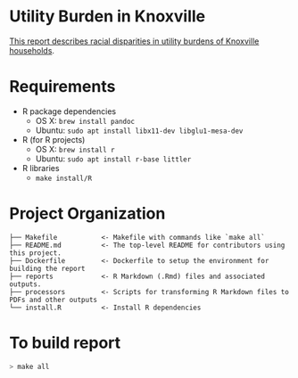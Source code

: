 # Utility Burden in Knoxville
[This report describes racial disparities in utility burdens of Knoxville households](https://bunkum.us/knoxville_utility_burden/analysis.pdf).

# Requirements

* R package dependencies
    - OS X: `brew install pandoc`
    - Ubuntu: `sudo apt install libx11-dev libglu1-mesa-dev`  
* R (for R projects)
    - OS X: `brew install r`
    - Ubuntu: `sudo apt install r-base littler`
* R libraries
    - `make install/R`

# Project Organization

    ├── Makefile           <- Makefile with commands like `make all`
    ├── README.md          <- The top-level README for contributors using this project.
    ├── Dockerfile         <- Dockerfile to setup the environment for building the report
    ├── reports            <- R Markdown (.Rmd) files and associated outputs.
    ├── processors         <- Scripts for transforming R Markdown files to PDFs and other outputs
    └── install.R          <- Install R dependencies

# To build report
```bash
> make all
```
